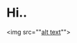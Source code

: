# Hi..
<img src=""[alt text](https://github.com/Niranjana123-art/Niranjana/blob/main/Niranjana.png)"">

